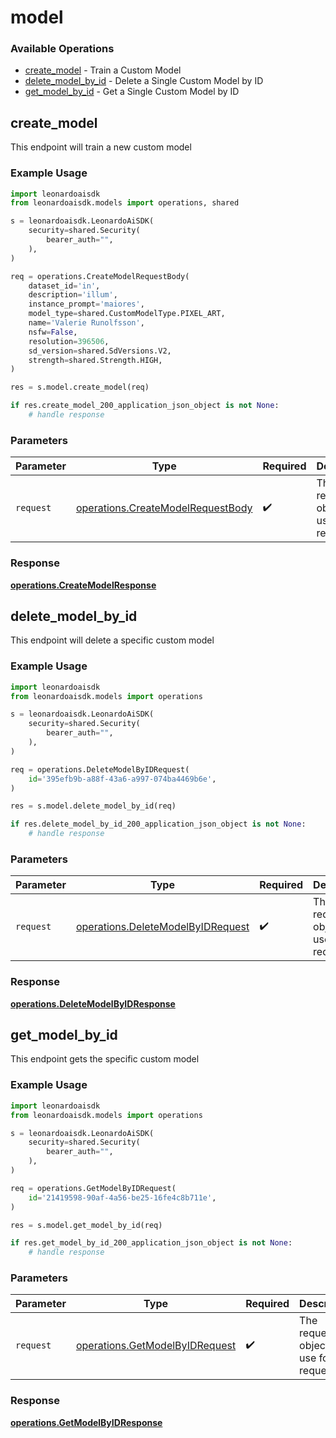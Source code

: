 # model

### Available Operations

* [create_model](#create_model) - Train a Custom Model
* [delete_model_by_id](#delete_model_by_id) - Delete a Single Custom Model by ID
* [get_model_by_id](#get_model_by_id) - Get a Single Custom Model by ID

## create_model

This endpoint will train a new custom model

### Example Usage

```python
import leonardoaisdk
from leonardoaisdk.models import operations, shared

s = leonardoaisdk.LeonardoAiSDK(
    security=shared.Security(
        bearer_auth="",
    ),
)

req = operations.CreateModelRequestBody(
    dataset_id='in',
    description='illum',
    instance_prompt='maiores',
    model_type=shared.CustomModelType.PIXEL_ART,
    name='Valerie Runolfsson',
    nsfw=False,
    resolution=396506,
    sd_version=shared.SdVersions.V2,
    strength=shared.Strength.HIGH,
)

res = s.model.create_model(req)

if res.create_model_200_application_json_object is not None:
    # handle response
```

### Parameters

| Parameter                                                                              | Type                                                                                   | Required                                                                               | Description                                                                            |
| -------------------------------------------------------------------------------------- | -------------------------------------------------------------------------------------- | -------------------------------------------------------------------------------------- | -------------------------------------------------------------------------------------- |
| `request`                                                                              | [operations.CreateModelRequestBody](../../models/operations/createmodelrequestbody.md) | :heavy_check_mark:                                                                     | The request object to use for the request.                                             |


### Response

**[operations.CreateModelResponse](../../models/operations/createmodelresponse.md)**


## delete_model_by_id

This endpoint will delete a specific custom model

### Example Usage

```python
import leonardoaisdk
from leonardoaisdk.models import operations

s = leonardoaisdk.LeonardoAiSDK(
    security=shared.Security(
        bearer_auth="",
    ),
)

req = operations.DeleteModelByIDRequest(
    id='395efb9b-a88f-43a6-a997-074ba4469b6e',
)

res = s.model.delete_model_by_id(req)

if res.delete_model_by_id_200_application_json_object is not None:
    # handle response
```

### Parameters

| Parameter                                                                              | Type                                                                                   | Required                                                                               | Description                                                                            |
| -------------------------------------------------------------------------------------- | -------------------------------------------------------------------------------------- | -------------------------------------------------------------------------------------- | -------------------------------------------------------------------------------------- |
| `request`                                                                              | [operations.DeleteModelByIDRequest](../../models/operations/deletemodelbyidrequest.md) | :heavy_check_mark:                                                                     | The request object to use for the request.                                             |


### Response

**[operations.DeleteModelByIDResponse](../../models/operations/deletemodelbyidresponse.md)**


## get_model_by_id

This endpoint gets the specific custom model

### Example Usage

```python
import leonardoaisdk
from leonardoaisdk.models import operations

s = leonardoaisdk.LeonardoAiSDK(
    security=shared.Security(
        bearer_auth="",
    ),
)

req = operations.GetModelByIDRequest(
    id='21419598-90af-4a56-be25-16fe4c8b711e',
)

res = s.model.get_model_by_id(req)

if res.get_model_by_id_200_application_json_object is not None:
    # handle response
```

### Parameters

| Parameter                                                                        | Type                                                                             | Required                                                                         | Description                                                                      |
| -------------------------------------------------------------------------------- | -------------------------------------------------------------------------------- | -------------------------------------------------------------------------------- | -------------------------------------------------------------------------------- |
| `request`                                                                        | [operations.GetModelByIDRequest](../../models/operations/getmodelbyidrequest.md) | :heavy_check_mark:                                                               | The request object to use for the request.                                       |


### Response

**[operations.GetModelByIDResponse](../../models/operations/getmodelbyidresponse.md)**

